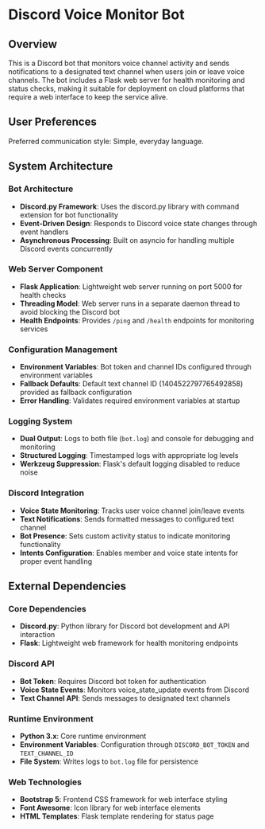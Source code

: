 # Discord Voice Monitor Bot

## Overview

This is a Discord bot that monitors voice channel activity and sends notifications to a designated text channel when users join or leave voice channels. The bot includes a Flask web server for health monitoring and status checks, making it suitable for deployment on cloud platforms that require a web interface to keep the service alive.

## User Preferences

Preferred communication style: Simple, everyday language.

## System Architecture

### Bot Architecture
- **Discord.py Framework**: Uses the discord.py library with command extension for bot functionality
- **Event-Driven Design**: Responds to Discord voice state changes through event handlers
- **Asynchronous Processing**: Built on asyncio for handling multiple Discord events concurrently

### Web Server Component
- **Flask Application**: Lightweight web server running on port 5000 for health checks
- **Threading Model**: Web server runs in a separate daemon thread to avoid blocking the Discord bot
- **Health Endpoints**: Provides `/ping` and `/health` endpoints for monitoring services

### Configuration Management
- **Environment Variables**: Bot token and channel IDs configured through environment variables
- **Fallback Defaults**: Default text channel ID (1404522797765492858) provided as fallback configuration
- **Error Handling**: Validates required environment variables at startup

### Logging System
- **Dual Output**: Logs to both file (`bot.log`) and console for debugging and monitoring
- **Structured Logging**: Timestamped logs with appropriate log levels
- **Werkzeug Suppression**: Flask's default logging disabled to reduce noise

### Discord Integration
- **Voice State Monitoring**: Tracks user voice channel join/leave events
- **Text Notifications**: Sends formatted messages to configured text channel
- **Bot Presence**: Sets custom activity status to indicate monitoring functionality
- **Intents Configuration**: Enables member and voice state intents for proper event handling

## External Dependencies

### Core Dependencies
- **Discord.py**: Python library for Discord bot development and API interaction
- **Flask**: Lightweight web framework for health monitoring endpoints

### Discord API
- **Bot Token**: Requires Discord bot token for authentication
- **Voice State Events**: Monitors voice_state_update events from Discord
- **Text Channel API**: Sends messages to designated text channels

### Runtime Environment
- **Python 3.x**: Core runtime environment
- **Environment Variables**: Configuration through `DISCORD_BOT_TOKEN` and `TEXT_CHANNEL_ID`
- **File System**: Writes logs to `bot.log` file for persistence

### Web Technologies
- **Bootstrap 5**: Frontend CSS framework for web interface styling
- **Font Awesome**: Icon library for web interface elements
- **HTML Templates**: Flask template rendering for status page